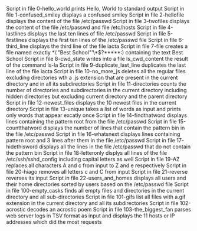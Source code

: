 Script in file 0-hello_world prints Hello, World to standard output
Script in file 1-confused_smiley displays a confused smiley
Script in file 2-hellofile displays the content of the file /etc/passwd
Script in file 3-twofiles displays the content of the file /etc/passwd and file /etc/hosts
Script in file 4-lastlines displays the last ten lines of file /etc/passwd
Script in file 5-firstlines displays the first ten lines of the /etc/passwd file
Script in file 6-third_line displays the third line of the file iacta
Script in file 7-file creates a file named exactly \*\\'"Best School"\'\\*$\?\*\*\*\*\*:) containing the text Best School
Script in file 8-cwd_state writes into a file ls_cwd_content the result of the command ls-la
Script in file 9-duplicate_last_line duplicates the last line of the file iacta
Script in file 10-no_more_js deletes all the regular files excluding directories wth a .js extension that are present in the current directory and in all its subdirectories
Script in file 11-directories counts the number of directories and subdirectories in the current directory including hidden directories but excluding current directory and the parent directory
Script in file 12-newest_files displays the 10 newest files in the current directory
Script in file 13-unique takes a list of words as input and prints only words that appear excatly once
Script in file 14-findthatword displays lines containing the pattern root from the file /etc/passwd
Script in file 15-countthatword displays the number of lines that contain the pattern bin in the file /etc/passwd
Script in file 16-whatsnext displays lines containing pattern root and 3 lines after them in the file /etc/passwd
Script in file 17-hidethisword displays all the lines in the file /etc/passwd that do not contain the pattern bin
Script in file 18-letteronly displys all lines of the file /etc/ssh/sshd_config including capital letters as well
Script in file 19-AZ replaces all characters A and c from input to Z and e respectively
Script in file 20-hiago removes all letters c and C from input
Script in file 21-reverse reverses its input
Script in file 22-users_and_homes displays all users and their home directories sorted by users based on the /etc/passwd file
Script in file 100-empty_casks finds all empty files and directories in the current directory and all sub-directories
Script in file 101-gifs list all files with a.gif extension in the current directory and all its subdirectories
Script in file 102-acrostic decodes an acrostic poem
Script in file 103-the_biggest_fan parses web server logs in TSV format as input and displays the 11 hosts or IP addresses which did the most requests
